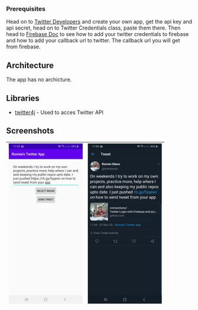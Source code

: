 
### Prerequisites
Head on to [Twitter Developers](https://developer.twitter.com/) and create your own app, get the api key and api secret, head on to Twitter Credentials class, paste them there.
Then head to [Firebase Doc](https://firebase.google.com/docs/auth/android/twitter-login) to see how to add your twitter credentials to firebase and how to add your callback url to twitter.
The callback url you will get from firebase.

## Architecture

The app has no archicture.

## Libraries 

* [twitter4j](http://twitter4j.org/en/) - Used to acces Twitter API


## Screenshots
|<img src="art/main.jpg" width=200/>|<img src="art/twitter.jpg" width=200/>|
|:----:|:----:|
